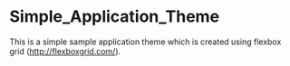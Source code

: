 # Simple_Application_Theme
This is a simple sample application theme which is created using flexbox grid (http://flexboxgrid.com/).
